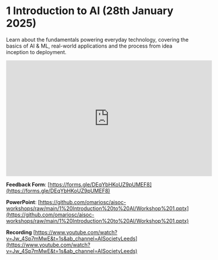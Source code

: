 # 1 Introduction to AI (28th January 2025)

Learn about the fundamentals powering everyday technology, covering the basics of AI & ML, real-world applications and the process from idea inception to deployment.

<iframe width="560" height="315" src="https://www.youtube.com/embed/IQkNPUI3vbQ?si=Y5ttYhnzobbd6Ep8" title="YouTube video player" frameborder="0" allow="accelerometer; autoplay; clipboard-write; encrypted-media; gyroscope; picture-in-picture; web-share" referrerpolicy="strict-origin-when-cross-origin" allowfullscreen></iframe>

<br/>

**Feedback Form**: [https://forms.gle/DEqYbHKoUZ9pUMEF8](https://forms.gle/DEqYbHKoUZ9pUMEF8)

**PowerPoint**: [https://github.com/omariosc/aisoc-workshops/raw/main/1%20Introduction%20to%20AI/Workshop%201.pptx](https://github.com/omariosc/aisoc-workshops/raw/main/1%20Introduction%20to%20AI/Workshop%201.pptx)

**Recording** [https://www.youtube.com/watch?v=Jw_4Sp7mMwE&t=1s&ab_channel=AISocietyLeeds](https://www.youtube.com/watch?v=Jw_4Sp7mMwE&t=1s&ab_channel=AISocietyLeeds)
